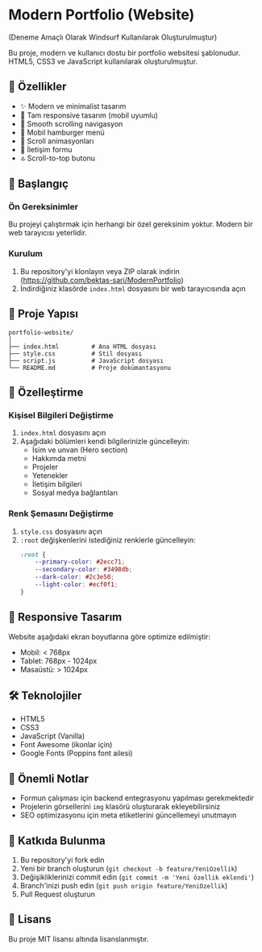 # Modern Portfolio (Website) 
(Deneme Amaçlı Olarak Windsurf Kullanılarak Oluşturulmuştur)

Bu proje, modern ve kullanıcı dostu bir portfolio websitesi şablonudur. HTML5, CSS3 ve JavaScript kullanılarak oluşturulmuştur.

## 🌟 Özellikler

- ✨ Modern ve minimalist tasarım
- 📱 Tam responsive tasarım (mobil uyumlu)
- 🎯 Smooth scrolling navigasyon
- 🍔 Mobil hamburger menü
- 💫 Scroll animasyonları
- 📝 İletişim formu
- 🔝 Scroll-to-top butonu

## 🚀 Başlangıç

### Ön Gereksinimler

Bu projeyi çalıştırmak için herhangi bir özel gereksinim yoktur. Modern bir web tarayıcısı yeterlidir.

### Kurulum

1. Bu repository'yi klonlayın veya ZIP olarak indirin (https://github.com/bektas-sari/ModernPortfolio)
2. İndirdiğiniz klasörde `index.html` dosyasını bir web tarayıcısında açın

## 📁 Proje Yapısı

```
portfolio-website/
│
├── index.html         # Ana HTML dosyası
├── style.css          # Stil dosyası
├── script.js          # JavaScript dosyası
└── README.md          # Proje dokümantasyonu
```

## 🎨 Özelleştirme

### Kişisel Bilgileri Değiştirme

1. `index.html` dosyasını açın
2. Aşağıdaki bölümleri kendi bilgilerinizle güncelleyin:
   - İsim ve unvan (Hero section)
   - Hakkımda metni
   - Projeler
   - Yetenekler
   - İletişim bilgileri
   - Sosyal medya bağlantıları

### Renk Şemasını Değiştirme

1. `style.css` dosyasını açın
2. `:root` değişkenlerini istediğiniz renklerle güncelleyin:
   ```css
   :root {
       --primary-color: #2ecc71;
       --secondary-color: #3498db;
       --dark-color: #2c3e50;
       --light-color: #ecf0f1;
   }
   ```

## 📱 Responsive Tasarım

Website aşağıdaki ekran boyutlarına göre optimize edilmiştir:
- Mobil: < 768px
- Tablet: 768px - 1024px
- Masaüstü: > 1024px

## 🛠️ Teknolojiler

- HTML5
- CSS3
- JavaScript (Vanilla)
- Font Awesome (ikonlar için)
- Google Fonts (Poppins font ailesi)

## 📝 Önemli Notlar

- Formun çalışması için backend entegrasyonu yapılması gerekmektedir
- Projelerin görsellerini `img` klasörü oluşturarak ekleyebilirsiniz
- SEO optimizasyonu için meta etiketlerini güncellemeyi unutmayın

## 🤝 Katkıda Bulunma

1. Bu repository'yi fork edin
2. Yeni bir branch oluşturun (`git checkout -b feature/YeniOzellik`)
3. Değişikliklerinizi commit edin (`git commit -m 'Yeni özellik eklendi'`)
4. Branch'inizi push edin (`git push origin feature/YeniOzellik`)
5. Pull Request oluşturun

## 📄 Lisans

Bu proje MIT lisansı altında lisanslanmıştır.

